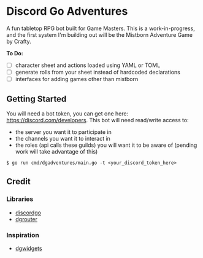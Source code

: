 # Discord Go Adventures
A fun tabletop RPG bot built for Game Masters. This is a work-in-progress, and the first system I'm building out will be the Mistborn Adventure Game by Crafty.

__To Do:__
- [ ] character sheet and actions loaded using YAML or TOML
- [ ] generate rolls from your sheet instead of hardcoded declarations
- [ ] interfaces for adding games other than mistborn

## Getting Started
You will need a bot token, you can get one here: https://discord.com/developers. This bot will need read/write access to:
- the server you want it to participate in
- the channels you want it to interact in
- the roles (api calls these guilds) you will want it to be aware of (pending work will take advantage of this)
```shell
$ go run cmd/dgadventures/main.go -t <your_discord_token_here>
```

## Credit

### Libraries
- [discordgo](github.com/bwmarrin/discordgo)
- [dgrouter](github.com/Necroforger/dgrouter)

### Inspiration
- [dgwidgets](github.com/Necroforger/dgwidgets)

